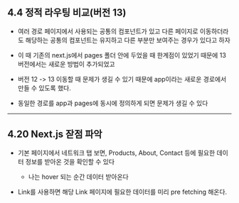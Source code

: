 ## 4.4 정적 라우팅 비교(버전 13)

- 여러 경로 페이지에서 사용되는 공통의 컴포넌트가 있고 다른 페이지로 이동하더라도 해당하는 공통의 컴포넌트는 유지하고 다른 부분만 보여주는 경우가 있다고 하자

- 이 때 기존의 next.js에서 pages 폴더 안에 두었을 때 한계점이 있었기 때문에 13 버전에서는 새로운 방법이 추가되었고

- 버전 12 -> 13 이동할 때 문제가 생길 수 있기 때문에 app이라는 새로운 경로에서 만들 수 있도록 했다.

- 동일한 경로를 app과 pages에 동시에 정의하게 되면 문제가 생길 수 있다

---

## 4.20 Next.js 잗점 파악

- 기본 페이지에서 네트워크 탭 보면, Products, About, Contact 등에 필요한 데이터 정보를 받아온 것을 확인할 수 있다

  - 나는 hover 되는 순간 데이터 받아온다

- Link를 사용하면 해당 Link 페이지에 필요한 데이터를 미리 pre fetching 해온다.

